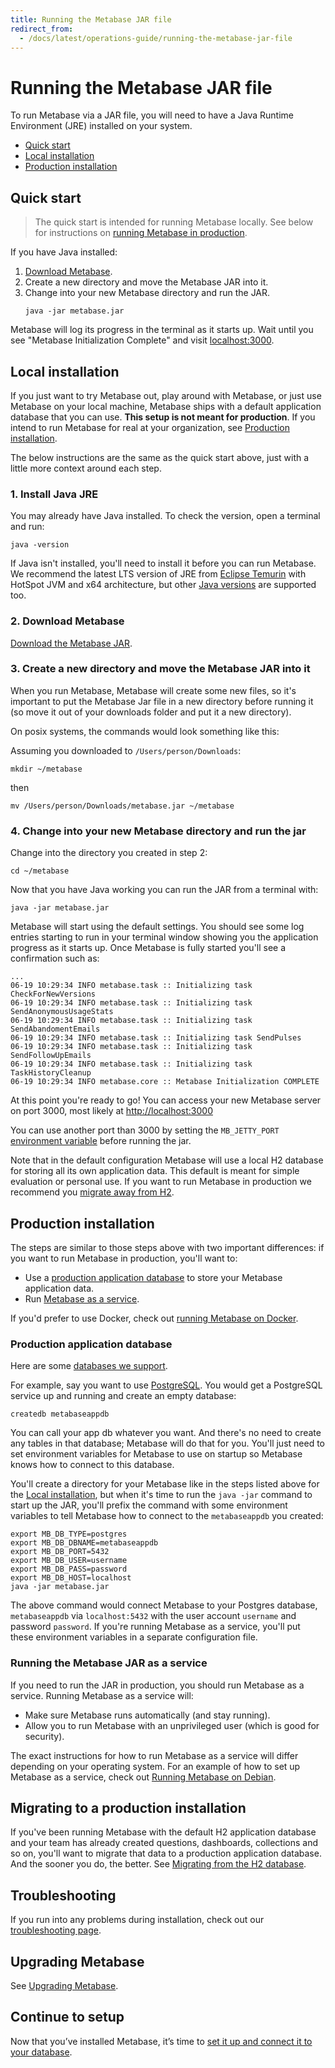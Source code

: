 ```yaml
---
title: Running the Metabase JAR file
redirect_from:
  - /docs/latest/operations-guide/running-the-metabase-jar-file
---
```


# Running the Metabase JAR file

To run Metabase via a JAR file, you will need to have a Java Runtime Environment (JRE) installed on your system.

- [Quick start](#quick-start)
- [Local installation](#local-installation)
- [Production installation](#production-installation)

## Quick start

> The quick start is intended for running Metabase locally. See below for instructions on [running Metabase in production](#production-installation).

If you have Java installed:

1. [Download Metabase](https://metabase.com/start/oss/jar).
2. Create a new directory and move the Metabase JAR into it.
3. Change into your new Metabase directory and run the JAR.
   ```
   java -jar metabase.jar
   ```

Metabase will log its progress in the terminal as it starts up. Wait until you see "Metabase Initialization Complete" and visit [localhost:3000](http://localhost:3000/setup).

## Local installation

If you just want to try Metabase out, play around with Metabase, or just use Metabase on your local machine, Metabase ships with a default application database that you can use. **This setup is not meant for production**. If you intend to run Metabase for real at your organization, see [Production installation](#production-installation).

The below instructions are the same as the quick start above, just with a little more context around each step.

### 1. Install Java JRE

You may already have Java installed. To check the version, open a terminal and run:

```
java -version
```

If Java isn't installed, you'll need to install it before you can run Metabase. We recommend the latest LTS version of JRE from [Eclipse Temurin](https://adoptium.net/) with HotSpot JVM and x64 architecture, but other [Java versions](./java-versions.md) are supported too.

### 2. Download Metabase

[Download the Metabase JAR](https://www.metabase.com/start/oss/jar).

### 3. Create a new directory and move the Metabase JAR into it

When you run Metabase, Metabase will create some new files, so it's important to put the Metabase Jar file in a new directory before running it (so move it out of your downloads folder and put it a new directory).

On posix systems, the commands would look something like this:

Assuming you downloaded to `/Users/person/Downloads`:

```
mkdir ~/metabase
```

then

```
mv /Users/person/Downloads/metabase.jar ~/metabase
```

### 4. Change into your new Metabase directory and run the jar

Change into the directory you created in step 2:

```
cd ~/metabase
```

Now that you have Java working you can run the JAR from a terminal with:

```
java -jar metabase.jar
```

Metabase will start using the default settings. You should see some log entries starting to run in your terminal window showing you the application progress as it starts up. Once Metabase is fully started you'll see a confirmation such as:

```
...
06-19 10:29:34 INFO metabase.task :: Initializing task CheckForNewVersions
06-19 10:29:34 INFO metabase.task :: Initializing task SendAnonymousUsageStats
06-19 10:29:34 INFO metabase.task :: Initializing task SendAbandomentEmails
06-19 10:29:34 INFO metabase.task :: Initializing task SendPulses
06-19 10:29:34 INFO metabase.task :: Initializing task SendFollowUpEmails
06-19 10:29:34 INFO metabase.task :: Initializing task TaskHistoryCleanup
06-19 10:29:34 INFO metabase.core :: Metabase Initialization COMPLETE
```

At this point you're ready to go! You can access your new Metabase server on port 3000, most likely at [http://localhost:3000](http://localhost:3000)

You can use another port than 3000 by setting the `MB_JETTY_PORT` [environment variable](./environment-variables.md) before running the jar.

Note that in the default configuration Metabase will use a local H2 database for storing all its own application data. This default is meant for simple evaluation or personal use. If you want to run Metabase in production we recommend you [migrate away from H2](./migrating-from-h2.md).

## Production installation

The steps are similar to those steps above with two important differences: if you want to run Metabase in production, you'll want to:

- Use a [production application database](#production-application-database) to store your Metabase application data.
- Run [Metabase as a service](#running-the-metabase-jar-as-a-service).

If you'd prefer to use Docker, check out [running Metabase on Docker](running-metabase-on-docker.md).

### Production application database

Here are some [databases we support](migrating-from-h2.md#supported-databases-for-storing-your-metabase-application-data).

For example, say you want to use [PostgreSQL](https://www.postgresql.org/). You would get a PostgreSQL service up and running and create an empty database:

```
createdb metabaseappdb
```

You can call your app db whatever you want. And there's no need to create any tables in that database; Metabase will do that for you. You'll just need to set environment variables for Metabase to use on startup so Metabase knows how to connect to this database.

You'll create a directory for your Metabase like in the steps listed above for the [Local installation](#local-installation), but when it's time to run the `java -jar` command to start up the JAR, you'll prefix the command with some environment variables to tell Metabase how to connect to the `metabaseappdb` you created:

```
export MB_DB_TYPE=postgres
export MB_DB_DBNAME=metabaseappdb
export MB_DB_PORT=5432
export MB_DB_USER=username
export MB_DB_PASS=password
export MB_DB_HOST=localhost
java -jar metabase.jar
```

The above command would connect Metabase to your Postgres database, `metabaseappdb` via `localhost:5432` with the user account `username` and password `password`. If you're running Metabase as a service, you'll put these environment variables in a separate configuration file.

### Running the Metabase JAR as a service

If you need to run the JAR in production, you should run Metabase as a service. Running Metabase as a service will:

- Make sure Metabase runs automatically (and stay running).
- Allow you to run Metabase with an unprivileged user (which is good for security).

The exact instructions for how to run Metabase as a service will differ depending on your operating system. For an example of how to set up Metabase as a service, check out [Running Metabase on Debian](./running-metabase-on-debian.md).

## Migrating to a production installation

If you've been running Metabase with the default H2 application database and your team has already created questions, dashboards, collections and so on, you'll want to migrate that data to a production application database. And the sooner you do, the better. See [Migrating from the H2 database](migrating-from-h2.md).

## Troubleshooting

If you run into any problems during installation, check out our [troubleshooting page](../troubleshooting-guide/running.md).

## Upgrading Metabase

See [Upgrading Metabase](upgrading-metabase.md).

## Continue to setup

Now that you’ve installed Metabase, it’s time to [set it up and connect it to your database](../setting-up-metabase.md).
